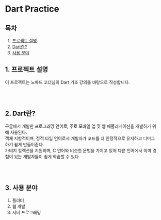 # Dart Practice

## 목차

1. [프로젝트 설명](#1-프로젝트-설명)
2. [Dart란?](#2-dart란)
3. [사용 분야](#3-사용-분야)

## 1. 프로젝트 설명

이 프로젝트는 노마드 코더님의 Dart 기초 강의를 바탕으로 작성합니다.

<br>
<br>

## 2. Dart란?

구글에서 개발한 프로그래밍 언어로, 주로 모바일 앱 및 웹 애플레케이션을 개발하기 위해 사용된다.<br>
객체 지향적이며, 정적 타입 언어로서 개발자가 코드를 더 안정적으로 유지하고 디버그하기 쉽게 만들어준다.<br>
가비지 컬렉션을 지원하며, C 언어와 비슷한 문법을 가지고 있어 다른 언어에서 이미 경험이 있는 개발자들이 쉽게 학습할 수 있다.<br>

<br>
<br>

## 3. 사용 분야

1. 플러터
2. 웹 개발
3. 서버 프로그래밍
